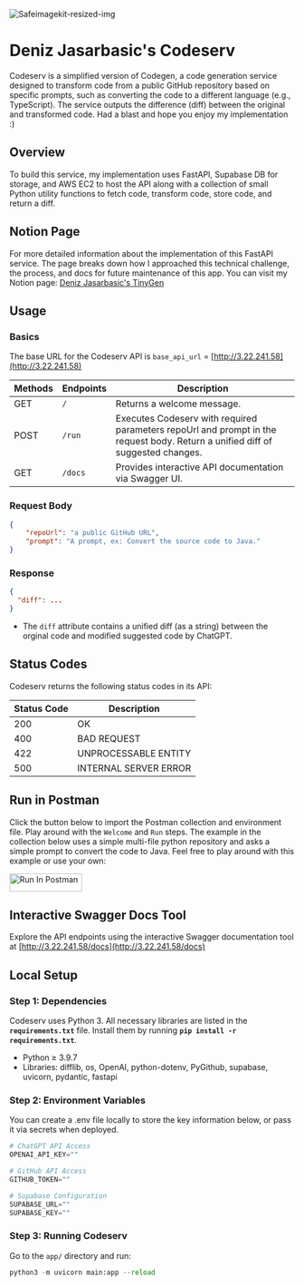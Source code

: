 ![Safeimagekit-resized-img](https://github.com/Deniz-Jasa/tiny_gen/assets/46465622/a8f680eb-418c-488a-b575-18eff5d7b709)

# Deniz Jasarbasic's Codeserv

Codeserv is a simplified version of Codegen, a code generation service designed to transform code from a public GitHub repository based on specific prompts, such as converting the code to a different language (e.g., TypeScript). The service outputs the difference (diff) between the original and transformed code. Had a blast and hope you enjoy my implementation :)


## Overview

To build this service, my implementation uses FastAPI, Supabase DB for storage, and AWS EC2 to host the API along with a collection of small Python utility functions to fetch code, transform code, store code, and return a diff.


## Notion Page

For more detailed information about the implementation of this FastAPI service. The page breaks down how I approached this technical challenge, the process, and docs for future maintenance of this app. You can visit my Notion page: [Deniz Jasarbasic's TinyGen](https://quilled-sky-f24.notion.site/Deniz-Jasarbasic-s-TinyGen-812426b2eadb48c884f5ebd584446d50?pvs=4)


## Usage

### Basics

The base URL for the Codeserv API is `base_api_url` = [http://3.22.241.58](http://3.22.241.58)

| Methods | Endpoints | Description                                         |
|---------|-----------|-----------------------------------------------------|
| GET     | `/`       | Returns a welcome message.                          |
| POST    | `/run`    | Executes Codeserv with required parameters repoUrl and prompt in the request body. Return a unified diff of suggested changes. |
| GET     | `/docs`   | Provides interactive API documentation via Swagger UI. |


### Request Body

```json
{
    "repoUrl": "a public GitHub URL",
    "prompt": "A prompt, ex: Convert the source code to Java."
}
```

### Response

```json
{
  "diff": ...
}
```

- The `diff` attribute contains a unified diff (as a string) between the orginal code and modified suggested code by ChatGPT.
  
## Status Codes

Codeserv returns the following status codes in its API:

| Status Code | Description            |
|-------------|------------------------|
| 200         | OK                     |
| 400         | BAD REQUEST            |
| 422         | UNPROCESSABLE ENTITY   |
| 500         | INTERNAL SERVER ERROR  |

## Run in Postman

Click the button below to import the Postman collection and environment file. Play around with the `Welcome` and `Run` steps. The example in the collection below uses a simple multi-file python repository and asks a simple prompt to convert the code to Java. Feel free to play around with this example or use your own:

[<img src="https://run.pstmn.io/button.svg" alt="Run In Postman" style="width: 128px; height: 32px;">](https://app.getpostman.com/run-collection/15932234-bd2d4ba5-5fbc-42d8-bcd9-c0b0f236f852?action=collection%2Ffork&source=rip_markdown&collection-url=entityId%3D15932234-bd2d4ba5-5fbc-42d8-bcd9-c0b0f236f852%26entityType%3Dcollection%26workspaceId%3Dffed2e4e-5834-47b3-af33-a3c5f6ab80d5)

## Interactive Swagger Docs Tool

Explore the API endpoints using the interactive Swagger documentation tool at [http://3.22.241.58/docs](http://3.22.241.58/docs)


## Local Setup

### Step 1: Dependencies

Codeserv uses Python 3. All necessary libraries are listed in the **`requirements.txt`** file. Install them by running **`pip install -r requirements.txt`**.

- Python ≥ 3.9.7
- Libraries: difflib, os, OpenAI, python-dotenv, PyGithub, supabase, uvicorn, pydantic, fastapi

### Step 2: Environment Variables

You can create a .env file locally to store the key information below, or pass it via secrets when deployed.

```python
# ChatGPT API Access
OPENAI_API_KEY=""

# GitHub API Access
GITHUB_TOKEN=""

# Supabase Configuration
SUPABASE_URL=""
SUPABASE_KEY=""
```

### Step 3: Running Codeserv

Go to the `app/` directory and run:
```python
python3 -m uvicorn main:app --reload
```

<br>
